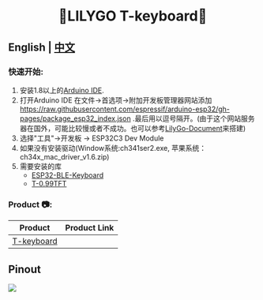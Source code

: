 <h1 align = "center">🌟LILYGO T-keyboard🌟</h1>

## **English | [中文](./README_CN.MD)**


<h3 align = "left">快速开始:</h3>

1. 安装1.8以上的[Arduino IDE](http://www.arduino.cc/en/main/software).
2. 打开Arduino IDE 在文件->首选项->附加开发板管理器网站添加 https://raw.githubusercontent.com/espressif/arduino-esp32/gh-pages/package_esp32_index.json .最后用以逗号隔开。(由于这个网站服务器在国外，可能比较慢或者不成功。也可以参考[LilyGo-Document](https://github.com/Xinyuan-LilyGO/LilyGo-Document)来搭建)
3. 选择"工具"->开发板 -> ESP32C3 Dev Module
4. 如果没有安装驱动(Window系统:ch341ser2.exe, 苹果系统：ch34x_mac_driver_v1.6.zip)
5. 需要安装的库
     - [ESP32-BLE-Keyboard](https://github.com/T-vK/ESP32-BLE-Keyboard/tree/0.3.0)
     - [T-0.99TFT](https://github.com/Xinyuan-LilyGO/T-0.99TFT)

<h3 align = "left">Product 📷:</h3>

|    Product     | Product  Link |
| :------------: | :-----------: |
| [T-keyboard]() |     []()      |

## Pinout
![](image/)

